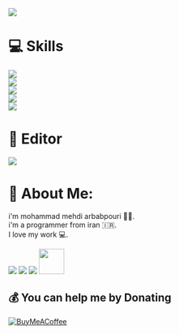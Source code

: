 ![](https://raw.githubusercontent.com/pyAref/Arbabpouri/main/wallpaper.gif)
 
 
# 💻 Skills 
[![](https://skillicons.dev/icons?i=python,django,fastapi,flask,pytorch,selenium,qt)](https://skillicons.dev)<br/>
[![](https://skillicons.dev/icons?i=dart,flutter)](https://skillicons.dev)<br/>
[![](https://skillicons.dev/icons?i=linux,bash,powershell)](https://skillicons.dev)<br />
[![](https://skillicons.dev/icons?i=postman,git,github,regex)](https://skillicons.dev)<br />
[![](https://skillicons.dev/icons?i=mysql,sqlite,postgresql,mongodb)](https://skillicons.dev)<br />

# 📌 Editor
[![](https://skillicons.dev/icons?i=vscode,vim,atom,androidstudio)](https://skillicons.dev)<br />
 

# 💫 About Me:
i'm mohammad mehdi arbabpouri 👨‍💻.<br>i'm a programmer from iran 🇮🇷.<br>I love my work 💻.<br>

[![](https://skillicons.dev/icons?i=stackoverflow)](https://stackoverflow.com/users/19901285/mohammadmahdi-arbabpouri)
[![](https://skillicons.dev/icons?i=instagram)](https://instagram.com/Mohammad_Arbabpouri)
[![](https://skillicons.dev/icons?i=discord)](https://discord.com/invite/SardarCyberym#1740)
[<img width="50" height="50" src="https://github.com/gauravghongde/social-icons/blob/master/PNG/Color/Telegram.png">](https://t.me/Oxygn16)

  ## 💰 You can help me by Donating
  [![BuyMeACoffee](https://img.shields.io/badge/Buy%20Me%20a%20Coffee-ffdd00?style=for-the-badge&logo=buy-me-a-coffee&logoColor=black)](https://www.buymeacoffee.com/sardarcybery) 


